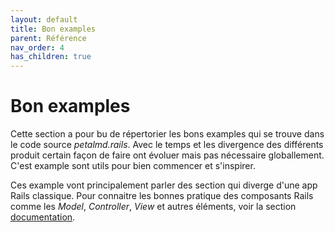 ```yaml
---
layout: default
title: Bon examples
parent: Référence
nav_order: 4
has_children: true
---
```


# Bon examples

Cette section a pour bu de répertorier les bons examples qui se trouve dans le code source _petalmd.rails_.
Avec le temps et les divergence des différents produit certain façon de faire ont évoluer mais pas nécessaire
globallement. C'est example sont utils pour bien commencer et s'inspirer. 

Ces example vont principalement parler des
section qui diverge d'une app Rails classique. Pour connaitre les bonnes pratique des composants
 Rails comme les _Model_,
_Controller_, _View_ et autres éléments, voir la
section [documentation](../..reference/documentation.html#rails).

